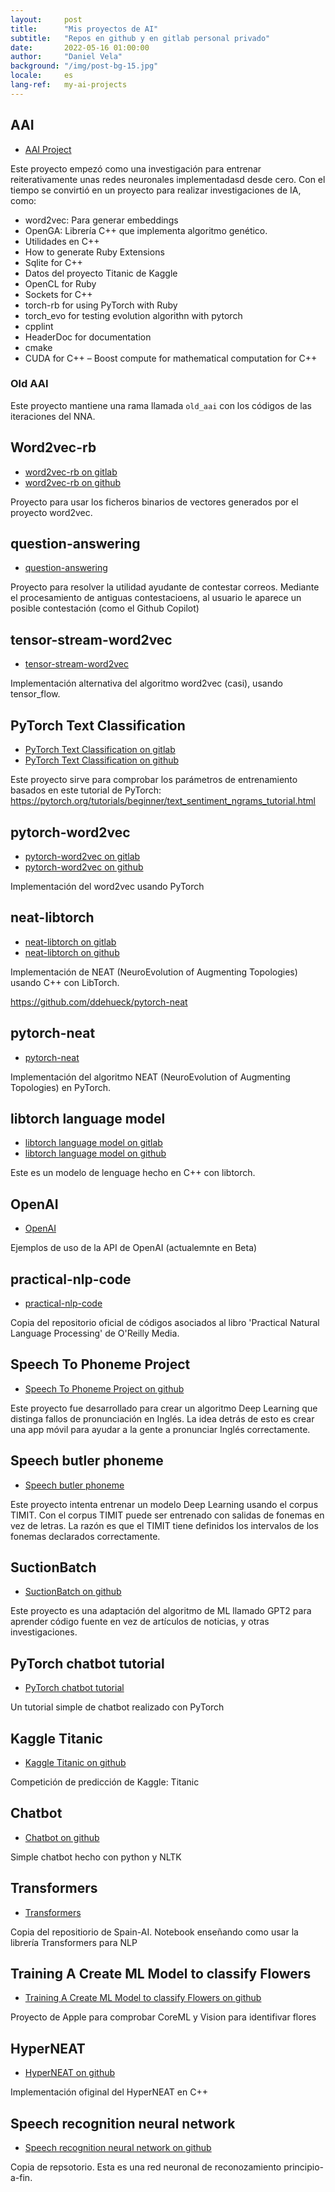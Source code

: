 ```yaml
---
layout:     post
title:      "Mis proyectos de AI"
subtitle:   "Repos en github y en gitlab personal privado"
date:       2022-05-16 01:00:00
author:     "Daniel Vela"
background: "/img/post-bg-15.jpg"
locale:     es
lang-ref:   my-ai-projects
---
```


## AAI

- [AAI Project](https://gitlab/ai/aai)

Este proyecto empezó como una investigación para entrenar reiterativamente unas redes neuronales implementadasd desde cero. Con el tiempo se convirtió en un proyecto para realizar investigaciones de IA, como: 

- word2vec: Para generar embeddings
- OpenGA: Librería C++ que implementa algoritmo genético.
- Utilidades en C++
- How to generate Ruby Extensions
- Sqlite for C++
- Datos del proyecto Titanic de Kaggle
- OpenCL for Ruby
- Sockets for C++
- torch-rb for using PyTorch with Ruby
- torch_evo for testing evolution algorithn with pytorch 
- cpplint
- HeaderDoc for documentation
- cmake
- CUDA for C++
– Boost compute for mathematical computation for C++

### Old AAI

Este proyecto mantiene una rama llamada `old_aai` con los códigos de las iteraciones del NNA.

## Word2vec-rb

- [word2vec-rb on gitlab](https://gitlab/ai/word2vec-rb)
- [word2vec-rb on github](https://github.com/madcato/word2vec-rb)

Proyecto para usar los ficheros binarios de vectores generados por el proyecto word2vec.

## question-answering

- [question-answering](https://gitlab/ai/question-answering)

Proyecto para resolver la utilidad ayudante de contestar correos. Mediante el procesamiento de antiguas contestacioens, al usuario le aparece un posible contestación (como el Github Copilot)

## tensor-stream-word2vec

- [tensor-stream-word2vec](https://gitlab/ai/tensor-stream-word2vec)

Implementación alternativa del algoritmo word2vec (casi), usando tensor_flow.

## PyTorch Text Classification

- [PyTorch Text Classification on gitlab](https://gitlab/ai/pytorch-text-classification) 
- [PyTorch Text Classification on github](https://github.com/madcato/pytorch-text-classification)

Este proyecto sirve para comprobar los parámetros de entrenamiento basados en este tutorial de PyTorch: https://pytorch.org/tutorials/beginner/text_sentiment_ngrams_tutorial.html

## pytorch-word2vec

- [pytorch-word2vec on gitlab](https://gitlab/ai/pytorch-word2vec)
- [pytorch-word2vec on github](https://github.com/madcato/pytorch-word2vec)

Implementación del word2vec usando PyTorch

## neat-libtorch

- [neat-libtorch on gitlab](https://gitlab/ai/neat-libtorch)
- [neat-libtorch on github](https://github.com/madcato/neat-libtorch)

Implementación de NEAT (NeuroEvolution of Augmenting Topologies) usando C++ con LibTorch.

https://github.com/ddehueck/pytorch-neat

## pytorch-neat

- [pytorch-neat](https://gitlab/ai/pytorch-neat)

Implementación del algoritmo NEAT (NeuroEvolution of Augmenting Topologies) en PyTorch.

## libtorch language model

- [libtorch language model on gitlab](https://gitlab/ai/libtorch-lm)
- [libtorch language model on  github](https://github.com/madcato/libtorch-lm)

Este es un modelo de lenguage hecho en C++ con libtorch.

## OpenAI

- [OpenAI](https://gitlab/ai/openai)

Ejemplos de uso de la API de OpenAI (actualemnte en Beta)

## practical-nlp-code

- [practical-nlp-code](https://github.com/madcato/practical-nlp-code)

Copia del repositorio oficial de códigos asociados al libro 'Practical Natural Language Processing' de O'Reilly Media.

## Speech To Phoneme Project

- [Speech To Phoneme Project on github](https://github.com/madcato/speechtophoneme)

Este proyecto fue desarrollado para crear un algoritmo Deep Learning que distinga fallos de pronunciación en Inglés. La idea detrás de esto es crear una app móvil para ayudar a la gente a pronunciar Inglés correctamente.

## Speech butler phoneme

- [Speech butler phoneme](https://github.com/madcato/speechbutlerphoneme)

Este proyecto intenta entrenar un modelo Deep Learning usando el corpus TIMIT. Con el corpus TIMIT puede ser entrenado con salidas de fonemas en vez de letras. La razón es que el TIMIT tiene definidos los intervalos de los fonemas declarados correctamente.

## SuctionBatch

- [SuctionBatch on github](https://github.com/madcato/SuctionBatch)

Este proyecto es una adaptación del algoritmo de ML llamado GPT2 para aprender código fuente en vez de artículos de noticias, y otras investigaciones.

## PyTorch chatbot tutorial

- [PyTorch chatbot tutorial](https://github.com/madcato/pytorch_chatbot_tutorial)

Un tutorial simple de chatbot realizado con PyTorch

## Kaggle Titanic

- [Kaggle Titanic on github](https://github.com/madcato/kaggel-titanic)

Competición de predicción de Kaggle: Titanic

## Chatbot

- [Chatbot on github](https://github.com/madcato/chatbot)

Simple chatbot hecho con python y NLTK

## Transformers 

- [Transformers](https://github.com/madcato/transformers)

Copia del repositiorio de Spain-AI. Notebook enseñando como usar la librería Transformers para NLP

## Training A Create ML Model to classify Flowers

- [Training A Create ML Model to classify Flowers on github](https://github.com/madcato/TrainingACreateMLModelToClassifyFlowers)

Proyecto de Apple para comprobar CoreML y Vision para identifivar flores

## HyperNEAT

- [HyperNEAT on github](https://github.com/madcato/HyperNEAT)

Implementación ofiginal del HyperNEAT en C++

## Speech recognition neural network

- [Speech recognition neural network on github](https://github.com/madcato/speech-recognition-neural-network)

Copia de repsotorio. Esta es una red neuronal de reconozamiento principio-a-fin.